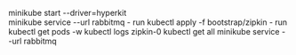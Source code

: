minikube start --driver=hyperkit             
minikube service --url rabbitmq - run 
kubectl apply -f bootstrap/zipkin - run 
kubectl get pods -w
kubectl logs zipkin-0
kubectl get all
minikube service --url rabbitmq   